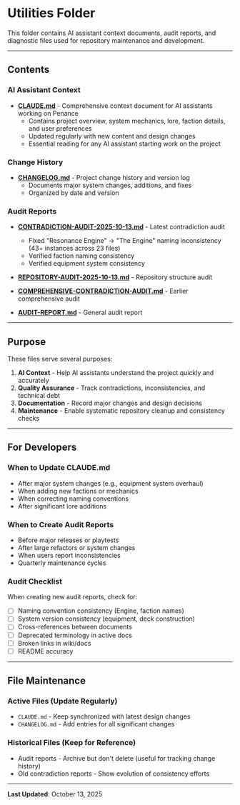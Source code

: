 # Utilities Folder

This folder contains AI assistant context documents, audit reports, and diagnostic files used for repository maintenance and development.

---

## Contents

### AI Assistant Context
- **[CLAUDE.md](CLAUDE.md)** - Comprehensive context document for AI assistants working on Penance
  - Contains project overview, system mechanics, lore, faction details, and user preferences
  - Updated regularly with new content and design changes
  - Essential reading for any AI assistant starting work on the project

### Change History
- **[CHANGELOG.md](CHANGELOG.md)** - Project change history and version log
  - Documents major system changes, additions, and fixes
  - Organized by date and version

### Audit Reports
- **[CONTRADICTION-AUDIT-2025-10-13.md](CONTRADICTION-AUDIT-2025-10-13.md)** - Latest contradiction audit
  - Fixed "Resonance Engine" → "The Engine" naming inconsistency (43+ instances across 23 files)
  - Verified faction naming consistency
  - Verified equipment system consistency

- **[REPOSITORY-AUDIT-2025-10-13.md](REPOSITORY-AUDIT-2025-10-13.md)** - Repository structure audit

- **[COMPREHENSIVE-CONTRADICTION-AUDIT.md](COMPREHENSIVE-CONTRADICTION-AUDIT.md)** - Earlier comprehensive audit

- **[AUDIT-REPORT.md](AUDIT-REPORT.md)** - General audit report

---

## Purpose

These files serve several purposes:

1. **AI Context** - Help AI assistants understand the project quickly and accurately
2. **Quality Assurance** - Track contradictions, inconsistencies, and technical debt
3. **Documentation** - Record major changes and design decisions
4. **Maintenance** - Enable systematic repository cleanup and consistency checks

---

## For Developers

### When to Update CLAUDE.md
- After major system changes (e.g., equipment system overhaul)
- When adding new factions or mechanics
- When correcting naming conventions
- After significant lore additions

### When to Create Audit Reports
- Before major releases or playtests
- After large refactors or system changes
- When users report inconsistencies
- Quarterly maintenance cycles

### Audit Checklist
When creating new audit reports, check for:
- [ ] Naming convention consistency (Engine, faction names)
- [ ] System version consistency (equipment, deck construction)
- [ ] Cross-references between documents
- [ ] Deprecated terminology in active docs
- [ ] Broken links in wiki/docs
- [ ] README accuracy

---

## File Maintenance

### Active Files (Update Regularly)
- `CLAUDE.md` - Keep synchronized with latest design changes
- `CHANGELOG.md` - Add entries for all significant changes

### Historical Files (Keep for Reference)
- Audit reports - Archive but don't delete (useful for tracking change history)
- Old contradiction reports - Show evolution of consistency efforts

---

**Last Updated**: October 13, 2025
